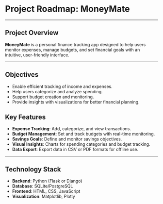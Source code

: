 # Project Roadmap: MoneyMate

---

## Project Overview
**MoneyMate** is a personal finance tracking app designed to help users monitor expenses, manage budgets, and set financial goals with an intuitive, user-friendly interface.

---

## Objectives
- Enable efficient tracking of income and expenses.
- Help users categorize and analyze spending.
- Support budget creation and monitoring.
- Provide insights with visualizations for better financial planning.

## Key Features
- **Expense Tracking**: Add, categorize, and view transactions.
- **Budget Management**: Set and track budgets with real-time monitoring.
- **Savings Goals**: Define and monitor savings objectives.
- **Visual Insights**: Charts for spending categories and budget tracking.
- **Data Export**: Export data in CSV or PDF formats for offline use.

---

## Technology Stack
- **Backend**: Python (Flask or Django)
- **Database**: SQLite/PostgreSQL
- **Frontend**: HTML, CSS, JavaScript
- **Visualization**: Matplotlib, Plotly
